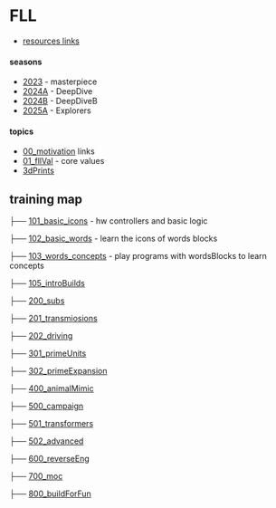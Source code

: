 # FLL

* [resources links](resources.md)

#### seasons
* [2023](./2023/readme.md)  - masterpiece
* [2024A](./2024/readme.md)  - DeepDive
* [2024B](./2024B/readme.md)  - DeepDiveB
* [2025A](./2025A/readme.md)  - Explorers

#### topics
* [00_motivation](./00_motivation/readme.md) links
* [01_fllVal](./01_fllVal/readme.md) - core values
* [3dPrints](./3dPrints/readme.md) 


## training map

├── [101_basic_icons](./101_basic_icons/readme.md)  - hw controllers and basic logic

├── [102_basic_words](./101_basic_icons/readme.md)  - learn the icons of words blocks

├── [103_words_concepts](./103_words_concepts/readme.md)  - play programs with wordsBlocks to learn concepts

├── [105_introBuilds](./105_introBuilds/readme.md)

├── [200_subs](./200_subs/readme.md)

├── [201_transmiosions](./201_transmissions/readme.md)

├── [202_driving](./202_driving/readme.md)

├── [301_primeUnits](./301_primeUnits/readme.md)

├── [302_primeExpansion](./302_primeExpansion/readme.md)

├── [400_animalMimic](./400_animalMimic/readme.md)

├── [500_campaign](./500_campaign/readme.md)

├── [501_transformers](./501_transformers/readme.md)

├── [502_advanced](./502_advanced/readme.md)

├── [600_reverseEng](./600_reverseEng/readme.md)

├── [700_moc](./700_moc/readme.md)

├── [800_buildForFun](./800_buildForFun/readme.md)




